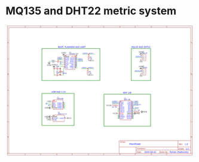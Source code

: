 # MQ135 and DHT22 metric system
![SCHEME](https://github.com/CutsMuds/MetricSystem/blob/main/Images/Scheme.png)  
